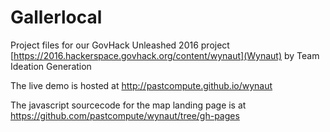 # Gallerlocal

Project files for our GovHack Unleashed 2016 project [https://2016.hackerspace.govhack.org/content/wynaut](Wynaut) by Team Ideation Generation

The live demo is hosted at http://pastcompute.github.io/wynaut

The javascript sourcecode for the map landing page is at https://github.com/pastcompute/wynaut/tree/gh-pages